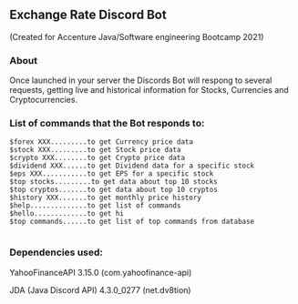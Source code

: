 ## Exchange Rate Discord Bot
(Created for Accenture Java/Software engineering Bootcamp 2021) 

### About
Once launched in your server the Discords Bot will respong to several requests, getting live and historical information for Stocks, Currencies and Cryptocurrencies.

### List of commands that the Bot responds to:
```
$forex XXX.........to get Currency price data
$stock XXX.........to get Stock price data
$crypto XXX........to get Crypto price data
$dividend XXX......to get Dividend data for a specific stock 
$eps XXX...........to get EPS for a specific stock
$top stocks.........to get data about top 10 stocks 
$top cryptos.......to get data about top 10 cryptos  
$history XXX.......to get monthly price history 
$help..............to get list of commands 
$hello.............to get hi  
$top commands......to get list of top commands from database 
                  
```

### Dependencies used:
YahooFinanceAPI 3.15.0 (com.yahoofinance-api)

JDA (Java Discord API) 4.3.0_0277 (net.dv8tion)
